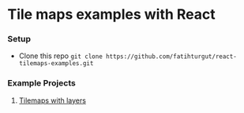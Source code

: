 # Tile maps examples with React

### Setup

- Clone this repo
  `git clone https://github.com/fatihturgut/react-tilemaps-examples.git`

### Example Projects
1. [Tilemaps with layers](https://github.com/fatihturgut/react-tilemaps-examples/tree/master/square/tilemaps-with-layers)
